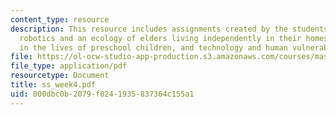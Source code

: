 ```yaml
---
content_type: resource
description: This resource includes assignments created by the students on assistive
  robotics and an ecology of elders living independently in their homes, robotic pets
  in the lives of preschool children, and technology and human vulnerability.
file: https://ol-ocw-studio-app-production.s3.amazonaws.com/courses/mas-965-relational-machines-spring-2005/000dbc0b2079f0241935837364c155a1_ss_week4.pdf
file_type: application/pdf
resourcetype: Document
title: ss_week4.pdf
uid: 000dbc0b-2079-f024-1935-837364c155a1
---
```

